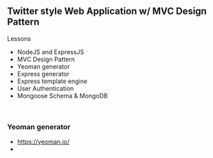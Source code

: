## Twitter style Web Application w/ MVC Design Pattern

Lessons

- NodeJS and ExpressJS
- MVC Design Pattern
- Yeoman generator
- Express generator
- Express template engine
- User Authentication
- Mongoose Schema & MongoDB

<br/>

### Yeoman generator

- https://yeoman.io/
-
